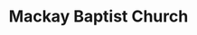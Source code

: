 ---
title: "Mackay Baptist Church"
denomination: "Baptist"
leader: "Ps Jock Whittaker"
address: ""
suburb: ""
address hint: ""
mailing: ""
phone: ""
email: ""
website: ""
services:
  - "Sunday 9:00am"
office hours:
  - "By appointment"
coordinates: 
  longitude: 149.18787380000003
  latitude: -21.1474571
---
